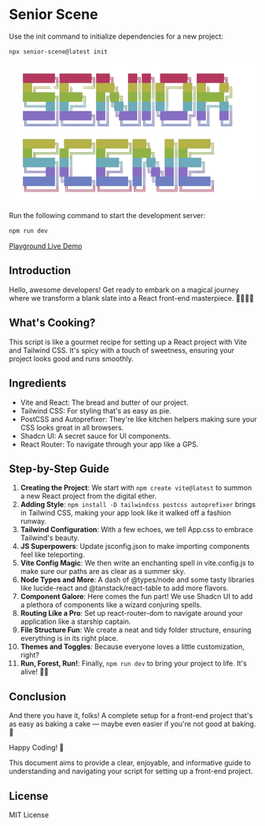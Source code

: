 # Senior Scene

Use the init command to initialize dependencies for a new project:

```bash
npx senior-scene@latest init
```

![Senior Scene logo](./public/images/logo.png)

Run the following command to start the development server:

```bash
npm run dev
```

[Playground Live Demo](https://senior-scene-demo.vercel.app/)

## Introduction

Hello, awesome developers! Get ready to embark on a magical journey where we transform a blank slate into a React front-end masterpiece. 🎨👨‍💻✨

## What's Cooking?

This script is like a gourmet recipe for setting up a React project with Vite and Tailwind CSS. It's spicy with a touch of sweetness, ensuring your project looks good and runs smoothly.

## Ingredients

- Vite and React: The bread and butter of our project.
- Tailwind CSS: For styling that's as easy as pie.
- PostCSS and Autoprefixer: They're like kitchen helpers making sure your CSS looks great in all browsers.
- Shadcn UI: A secret sauce for UI components.
- React Router: To navigate through your app like a GPS.

## Step-by-Step Guide

1. **Creating the Project**: We start with `npm create vite@latest` to summon a new React project from the digital ether.
2. **Adding Style**: `npm install -D tailwindcss postcss autoprefixer` brings in Tailwind CSS, making your app look like it walked off a fashion runway.
3. **Tailwind Configuration**: With a few echoes, we tell App.css to embrace Tailwind's beauty.
4. **JS Superpowers**: Update jsconfig.json to make importing components feel like teleporting.
5. **Vite Config Magic**: We then write an enchanting spell in vite.config.js to make sure our paths are as clear as a summer sky.
6. **Node Types and More**: A dash of @types/node and some tasty libraries like lucide-react and @tanstack/react-table to add more flavors.
7. **Component Galore**: Here comes the fun part! We use Shadcn UI to add a plethora of components like a wizard conjuring spells.
8. **Routing Like a Pro**: Set up react-router-dom to navigate around your application like a starship captain.
9. **File Structure Fun**: We create a neat and tidy folder structure, ensuring everything is in its right place.
10. **Themes and Toggles**: Because everyone loves a little customization, right?
11. **Run, Forest, Run!**: Finally, `npm run dev` to bring your project to life. It's alive! 🧟‍♂️

## Conclusion

And there you have it, folks! A complete setup for a front-end project that's as easy as baking a cake — maybe even easier if you're not good at baking. 🍰

Happy Coding! 🎉

This document aims to provide a clear, enjoyable, and informative guide to understanding and navigating your script for setting up a front-end project.

## License

MIT License
